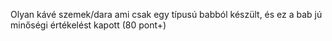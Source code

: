 Olyan kávé szemek/dara ami csak egy típusú babból készült, és ez a bab jú minőségi értékelést kapott (80 pont+)